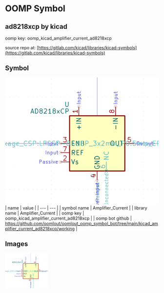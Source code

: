 # OOMP Symbol  
## ad8218xcp  by kicad  
  
oomp key: oomp_kicad_amplifier_current_ad8218xcp  
  
source repo at: [https://gitlab.com/kicad/libraries/kicad-symbols](https://gitlab.com/kicad/libraries/kicad-symbols)  
## Symbol  
  
[![working.png](working_600.png)](working.png)  
| name | value | 
| --- | --- | 
| symbol name | Amplifier_Current | 
| library name | Amplifier_Current | 
| oomp key | oomp_kicad_amplifier_current_ad8218xcp | 
| oomp bot github | https://github.com/oomlout/oomlout_oomp_symbol_bot/tree/main/kicad_amplifier_current_ad8218xcp/working | 
## Images  
  
[![working.png](working_140.png)](working.png)  
